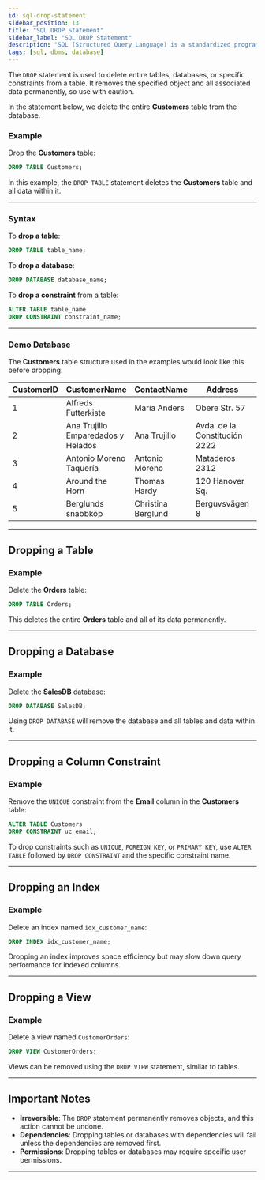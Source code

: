```yaml
---
id: sql-drop-statement
sidebar_position: 13
title: "SQL DROP Statement"
sidebar_label: "SQL DROP Statement"
description: "SQL (Structured Query Language) is a standardized programming language for managing and manipulating relational databases."
tags: [sql, dbms, database]
---
```


The `DROP` statement is used to delete entire tables, databases, or specific constraints from a table. It removes the specified object and all associated data permanently, so use with caution.

In the statement below, we delete the entire **Customers** table from the database.

### Example

Drop the **Customers** table:

```sql
DROP TABLE Customers;
```

In this example, the `DROP TABLE` statement deletes the **Customers** table and all data within it.

---

### Syntax

To **drop a table**:

```sql
DROP TABLE table_name;
```

To **drop a database**:

```sql
DROP DATABASE database_name;
```

To **drop a constraint** from a table:

```sql
ALTER TABLE table_name
DROP CONSTRAINT constraint_name;
```

---

### Demo Database

The **Customers** table structure used in the examples would look like this before dropping:

| CustomerID | CustomerName                       | ContactName        | Address                       | City        | PostalCode | Country |
| ---------- | ---------------------------------- | ------------------ | ----------------------------- | ----------- | ---------- | ------- |
| 1          | Alfreds Futterkiste                | Maria Anders       | Obere Str. 57                 | Berlin      | 12209      | Germany |
| 2          | Ana Trujillo Emparedados y Helados | Ana Trujillo       | Avda. de la Constitución 2222 | México D.F. | 05021      | Mexico  |
| 3          | Antonio Moreno Taquería            | Antonio Moreno     | Mataderos 2312                | México D.F. | 05023      | Mexico  |
| 4          | Around the Horn                    | Thomas Hardy       | 120 Hanover Sq.               | London      | WA1 1DP    | UK      |
| 5          | Berglunds snabbköp                 | Christina Berglund | Berguvsvägen 8                | Luleå       | S-958 22   | Sweden  |

---

## Dropping a Table

### Example

Delete the **Orders** table:

```sql
DROP TABLE Orders;
```

This deletes the entire **Orders** table and all of its data permanently.

---

## Dropping a Database

### Example

Delete the **SalesDB** database:

```sql
DROP DATABASE SalesDB;
```

Using `DROP DATABASE` will remove the database and all tables and data within it.

---

## Dropping a Column Constraint

### Example

Remove the `UNIQUE` constraint from the **Email** column in the **Customers** table:

```sql
ALTER TABLE Customers
DROP CONSTRAINT uc_email;
```

To drop constraints such as `UNIQUE`, `FOREIGN KEY`, or `PRIMARY KEY`, use `ALTER TABLE` followed by `DROP CONSTRAINT` and the specific constraint name.

---

## Dropping an Index

### Example

Delete an index named `idx_customer_name`:

```sql
DROP INDEX idx_customer_name;
```

Dropping an index improves space efficiency but may slow down query performance for indexed columns.

---

## Dropping a View

### Example

Delete a view named `CustomerOrders`:

```sql
DROP VIEW CustomerOrders;
```

Views can be removed using the `DROP VIEW` statement, similar to tables.

---

## Important Notes

- **Irreversible**: The `DROP` statement permanently removes objects, and this action cannot be undone.
- **Dependencies**: Dropping tables or databases with dependencies will fail unless the dependencies are removed first.
- **Permissions**: Dropping tables or databases may require specific user permissions.

---
